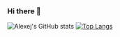 ### Hi there 👋
![Alexej's GitHub stats](https://github-readme-stats.vercel.app/api?username=AlexejKossmann&count_private=true?theme=DRACULA)
[![Top Langs](https://github-readme-stats.vercel.app/api/top-langs/?username=AlexejKossmann&layout=compact)](https://github.com/AlexejKossmann)


<!--
**AlexejKossmann/AlexejKossmann** is a ✨ _special_ ✨ repository because its `README.md` (this file) appears on your GitHub profile.

Here are some ideas to get you started:

- 🔭 I’m currently working on ...
- 🌱 I’m currently learning ...
- 👯 I’m looking to collaborate on ...
- 🤔 I’m looking for help with ...
- 💬 Ask me about ...
- 📫 How to reach me: ...
- 😄 Pronouns: ...
- ⚡ Fun fact: ...
-->
